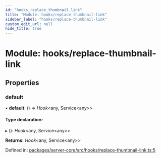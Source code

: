 ```yaml
---
id: "hooks_replace_thumbnail_link"
title: "Module: hooks/replace-thumbnail-link"
sidebar_label: "hooks/replace-thumbnail-link"
custom_edit_url: null
hide_title: true
---
```


# Module: hooks/replace-thumbnail-link

## Properties

### default

• **default**: () => *Hook*<any, Service<any\>\>

#### Type declaration:

▸ (): *Hook*<any, Service<any\>\>

**Returns:** *Hook*<any, Service<any\>\>

Defined in: [packages/server-core/src/hooks/replace-thumbnail-link.ts:5](https://github.com/xr3ngine/xr3ngine/blob/673ad6a5f/packages/server-core/src/hooks/replace-thumbnail-link.ts#L5)
